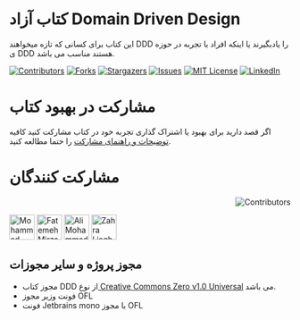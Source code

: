 # کتاب آزاد Domain Driven Design
این کتاب برای کسانی که تازه میخواهند DDD را یادبگیرند یا اینکه افراد با تجربه در حوزه ی DDD هستند مناسب می باشد.

[![Contributors][contributors-shield]][contributors-url]
[![Forks][forks-shield]][forks-url]
[![Stargazers][stars-shield]][stars-url]
[![Issues][issues-shield]][issues-url]
[![MIT License][license-shield]][license-url]
[![LinkedIn][linkedin-shield]][linkedin-url]


# مشارکت در بهبود کتاب

اگر قصد دارید برای بهبود یا اشتراک گذاری تجربه خود در کتاب مشارکت کنید کافیه [توضیحات و راهنمای مشارکت](https://github.com/mohammadKarimi/DDDBook/blob/main/COUNTRIBUTING.md) را حتما مطالعه کنید.

# مشارکت کنندگان

<p align="end">
  <img alt="Contributors" src="https://persian-badge.vercel.app/api/github/contributors/mohammadKarimi/DDDbook?logoColor=white">
</p>

<a href="https://github.com/mohammadKarimi"><img src="https://avatars.githubusercontent.com/u/5300102?v=4" alt="Mohammad Karimi" title="Mohammad Karimi" with="45" style="width:45px;max-width:45px;height:45px" height="45"></a>
<a href="https://github.com/fatemeh-mirzaei"><img src="https://avatars.githubusercontent.com/u/71719790?s=96&v=4" alt="Fatemeh Mirzaei" title="Fatemeh Mirzaei" with="45" style="width:45px;max-width:45px;height:45px" height="45"></a>
<a href="https://github.com/AliMohammadnezhad"><img src="https://avatars.githubusercontent.com/u/62431237?v=4" alt="Ali Mohammadnezhad" title="Ali Mohammadnezhad" with="45" style="width:45px;max-width:45px;height:45px" height="45"></a>
<a href="https://github.com/liaghatmand"><img src="https://avatars.githubusercontent.com/u/88610558?v=4" alt="Zahra Liaghatmand" title="Zahra Liaghatmand" with="45" style="width:45px;max-width:45px;height:45px" height="45"></a>




## مجوز پروژه و سایر مجوزات

- مجوز کتاب DDD از نوع[ Creative Commons Zero v1.0 Universal](https://github.com/GoFarsi/book/blob/main/LICENSE) می باشد.
- فونت وزیر مجوز OFL
- فونت Jetbrains mono با مجوز OFL

<!-- MARKDOWN LINKS & IMAGES -->
<!-- https://www.markdownguide.org/basic-syntax/#reference-style-links -->
[contributors-url]: https://github.com/mohammadKarimi/DDDBook/graphs/contributors
[stars-url]: https://github.com/mohammadKarimi/DDDBook/stargazers
[forks-url]: https://github.com/mohammadKarimi/DDDBook/network/members
[linkedin-shield]: https://img.shields.io/badge/-LinkedIn-black.svg?style=for-the-badge&logo=linkedin&colorB=555
[linkedin-url]: https://www.linkedin.com/in/mha-karimi/
[contributors-shield]: https://img.shields.io/github/contributors/mohammadKarimi/DDDBook.svg?style=for-the-badge
[forks-shield]: https://img.shields.io/github/forks/mohammadKarimi/DDDBook.svg?style=for-the-badge
[stars-shield]: https://img.shields.io/github/stars/mohammadKarimi/DDDBook.svg?style=for-the-badge
[issues-shield]: https://img.shields.io/github/issues/mohammadKarimi/DDDBook.svg?style=for-the-badge
[issues-url]: https://github.com/mohammadKarimi/DDDBook/issues
[license-shield]: https://img.shields.io/github/license/mohammadKarimi/DDDBook.svg?style=for-the-badge
[license-url]: https://github.com/mohammadKarimi/DDDBook/blob/main/LICENSE.txt
[dotnet-version]: https://img.shields.io/badge/dotnet%20version-net8.0-blue
